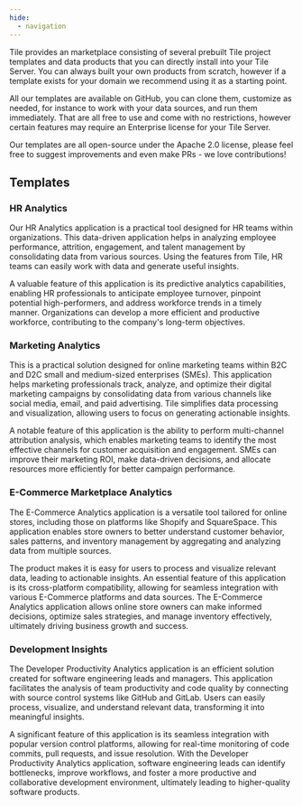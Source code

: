 ```yaml
---
hide:
  - navigation
---
```


Tile provides an marketplace consisting of several prebuilt Tile project templates and data products that you can directly install into your Tile Server.
You can always built your own products from scratch, however if a template exists for your domain we recommend using it as a starting point.

All our templates are available on GitHub, you can clone them, customize as needed, for instance to work with your data sources, and run them immediately. That are all free to use and come with no restrictions, however certain features may require an Enterprise license for your Tile Server.

Our templates are all open-source under the Apache 2.0 license, please feel free to suggest improvements and even make PRs - we love contributions!

## Templates

### HR Analytics

Our HR Analytics application is a practical tool designed for HR teams within organizations. This data-driven application helps in analyzing employee performance, attrition, engagement, and talent management by consolidating data from various sources. Using the features from Tile, HR teams can easily work with data and generate useful insights. 

A valuable feature of this application is its predictive analytics capabilities, enabling HR professionals to anticipate employee turnover, pinpoint potential high-performers, and address workforce trends in a timely manner. Organizations can develop a more efficient and productive workforce, contributing to the company's long-term objectives.


### Marketing Analytics

This is a practical solution designed for online marketing teams within B2C and D2C small and medium-sized enterprises (SMEs). This application helps marketing professionals track, analyze, and optimize their digital marketing campaigns by consolidating data from various channels like social media, email, and paid advertising. Tile simplifies data processing and visualization, allowing users to focus on generating actionable insights. 

A notable feature of this application is the ability to perform multi-channel attribution analysis, which enables marketing teams to identify the most effective channels for customer acquisition and engagement. SMEs can improve their marketing ROI, make data-driven decisions, and allocate resources more efficiently for better campaign performance.

### E-Commerce Marketplace Analytics

The E-Commerce Analytics application is a versatile tool tailored for online stores, including those on platforms like Shopify and SquareSpace. This application enables store owners to better understand customer behavior, sales patterns, and inventory management by aggregating and analyzing data from multiple sources.

The product makes it is easy for users to process and visualize relevant data, leading to actionable insights. An essential feature of this application is its cross-platform compatibility, allowing for seamless integration with various E-Commerce platforms and data sources. The E-Commerce Analytics application allows online store owners can make informed decisions, optimize sales strategies, and manage inventory effectively, ultimately driving business growth and success.


### Development Insights

The Developer Productivity Analytics application is an efficient solution created for software engineering leads and managers. This application facilitates the analysis of team productivity and code quality by connecting with source control systems like GitHub and GitLab. Users can easily process, visualize, and understand relevant data, transforming it into meaningful insights. 

A significant feature of this application is its seamless integration with popular version control platforms, allowing for real-time monitoring of code commits, pull requests, and issue resolution. With the Developer Productivity Analytics application, software engineering leads can identify bottlenecks, improve workflows, and foster a more productive and collaborative development environment, ultimately leading to higher-quality software products.
